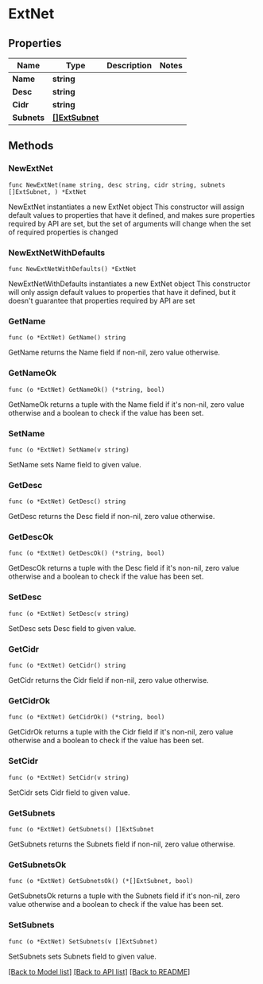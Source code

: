 # ExtNet

## Properties

Name | Type | Description | Notes
------------ | ------------- | ------------- | -------------
**Name** | **string** |  | 
**Desc** | **string** |  | 
**Cidr** | **string** |  | 
**Subnets** | [**[]ExtSubnet**](ExtSubnet.md) |  | 

## Methods

### NewExtNet

`func NewExtNet(name string, desc string, cidr string, subnets []ExtSubnet, ) *ExtNet`

NewExtNet instantiates a new ExtNet object
This constructor will assign default values to properties that have it defined,
and makes sure properties required by API are set, but the set of arguments
will change when the set of required properties is changed

### NewExtNetWithDefaults

`func NewExtNetWithDefaults() *ExtNet`

NewExtNetWithDefaults instantiates a new ExtNet object
This constructor will only assign default values to properties that have it defined,
but it doesn't guarantee that properties required by API are set

### GetName

`func (o *ExtNet) GetName() string`

GetName returns the Name field if non-nil, zero value otherwise.

### GetNameOk

`func (o *ExtNet) GetNameOk() (*string, bool)`

GetNameOk returns a tuple with the Name field if it's non-nil, zero value otherwise
and a boolean to check if the value has been set.

### SetName

`func (o *ExtNet) SetName(v string)`

SetName sets Name field to given value.


### GetDesc

`func (o *ExtNet) GetDesc() string`

GetDesc returns the Desc field if non-nil, zero value otherwise.

### GetDescOk

`func (o *ExtNet) GetDescOk() (*string, bool)`

GetDescOk returns a tuple with the Desc field if it's non-nil, zero value otherwise
and a boolean to check if the value has been set.

### SetDesc

`func (o *ExtNet) SetDesc(v string)`

SetDesc sets Desc field to given value.


### GetCidr

`func (o *ExtNet) GetCidr() string`

GetCidr returns the Cidr field if non-nil, zero value otherwise.

### GetCidrOk

`func (o *ExtNet) GetCidrOk() (*string, bool)`

GetCidrOk returns a tuple with the Cidr field if it's non-nil, zero value otherwise
and a boolean to check if the value has been set.

### SetCidr

`func (o *ExtNet) SetCidr(v string)`

SetCidr sets Cidr field to given value.


### GetSubnets

`func (o *ExtNet) GetSubnets() []ExtSubnet`

GetSubnets returns the Subnets field if non-nil, zero value otherwise.

### GetSubnetsOk

`func (o *ExtNet) GetSubnetsOk() (*[]ExtSubnet, bool)`

GetSubnetsOk returns a tuple with the Subnets field if it's non-nil, zero value otherwise
and a boolean to check if the value has been set.

### SetSubnets

`func (o *ExtNet) SetSubnets(v []ExtSubnet)`

SetSubnets sets Subnets field to given value.



[[Back to Model list]](../README.md#documentation-for-models) [[Back to API list]](../README.md#documentation-for-api-endpoints) [[Back to README]](../README.md)


